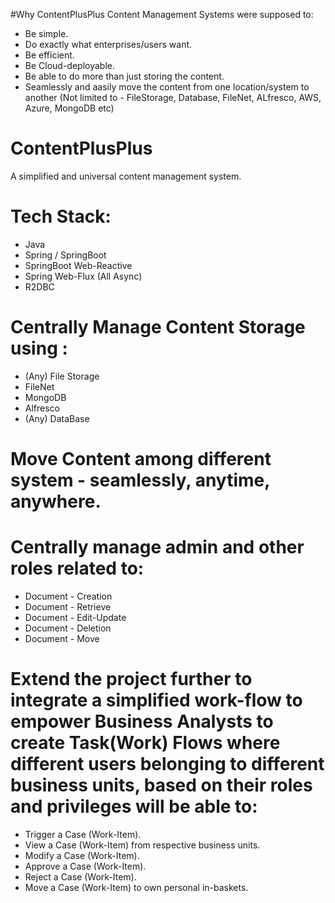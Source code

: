#Why ContentPlusPlus
Content Management Systems were supposed to:
  - Be simple. 
  - Do exactly what enterprises/users want.
  - Be efficient.
  - Be Cloud-deployable.
  - Be able to do more than just storing the content.
  - Seamlessly and aasily move the content from one location/system to another (Not limited to - FileStorage, Database, FileNet, ALfresco, AWS, Azure, MongoDB etc)      

# ContentPlusPlus
A simplified and universal content management system.

# Tech Stack:
  - Java
  - Spring / SpringBoot
  - SpringBoot Web-Reactive
  - Spring Web-Flux (All Async)
  - R2DBC 


# Centrally Manage Content Storage using :
  - (Any) File Storage
  - FileNet
  - MongoDB
  - Alfresco
  - (Any) DataBase 
  </ul>

# Move Content among different system - seamlessly, anytime, anywhere.

# Centrally manage admin and other roles related to:

  - Document - Creation
  - Document - Retrieve
  - Document - Edit-Update
  - Document - Deletion
  - Document - Move

# Extend the project further to integrate a simplified work-flow to empower Business Analysts to create Task(Work) Flows where different users belonging to different business units, based on their roles and privileges will be able to:
  - Trigger a Case (Work-Item).
  - View a Case (Work-Item) from respective business units. 
  - Modify a Case (Work-Item).
  - Approve a Case (Work-Item).
  - Reject a Case (Work-Item).
  - Move a Case (Work-Item) to own personal in-baskets. 




